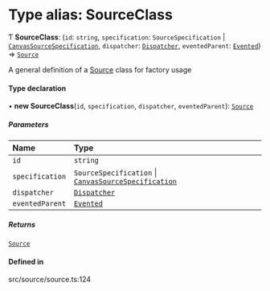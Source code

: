 # Type alias: SourceClass

Ƭ **SourceClass**: (`id`: `string`, `specification`: `SourceSpecification` \| [`CanvasSourceSpecification`](CanvasSourceSpecification.md), `dispatcher`: [`Dispatcher`](../classes/Dispatcher.md), `eventedParent`: [`Evented`](../classes/Evented.md)) => [`Source`](../interfaces/Source.md)

A general definition of a [Source](../interfaces/Source.md) class for factory usage

#### Type declaration

• **new SourceClass**(`id`, `specification`, `dispatcher`, `eventedParent`): [`Source`](../interfaces/Source.md)

##### Parameters

| Name | Type |
| :------ | :------ |
| `id` | `string` |
| `specification` | `SourceSpecification` \| [`CanvasSourceSpecification`](CanvasSourceSpecification.md) |
| `dispatcher` | [`Dispatcher`](../classes/Dispatcher.md) |
| `eventedParent` | [`Evented`](../classes/Evented.md) |

##### Returns

[`Source`](../interfaces/Source.md)

#### Defined in

src/source/source.ts:124
